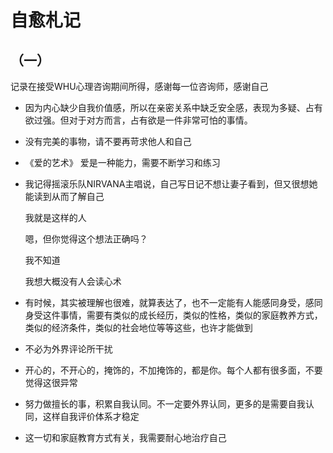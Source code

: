 # 自愈札记
## （一）
记录在接受WHU心理咨询期间所得，感谢每一位咨询师，感谢自己
* 因为内心缺少自我价值感，所以在亲密关系中缺乏安全感，表现为多疑、占有欲过强。但对于对方而言，占有欲是一件非常可怕的事情。
* 没有完美的事物，请不要再苛求他人和自己
* 《爱的艺术》 爱是一种能力，需要不断学习和练习
* 我记得摇滚乐队NIRVANA主唱说，自己写日记不想让妻子看到，但又很想她能读到从而了解自己
  
  我就是这样的人

  嗯，但你觉得这个想法正确吗？

  我不知道
  
  我想大概没有人会读心术
* 有时候，其实被理解也很难，就算表达了，也不一定能有人能感同身受，感同身受这件事情，需要有类似的成长经历，类似的性格，类似的家庭教养方式，类似的经济条件，类似的社会地位等等这些，也许才能做到
* 不必为外界评论所干扰
* 开心的，不开心的，掩饰的，不加掩饰的，都是你。每个人都有很多面，不要觉得这很异常
* 努力做擅长的事，积累自我认同。不一定要外界认同，更多的是需要自我认同，这样自我评价体系才稳定
* 这一切和家庭教育方式有关，我需要耐心地治疗自己